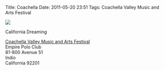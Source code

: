 Title: Coachella
Date: 2011-05-20 23:51
Tags: Coachella Valley Music and Arts Festival

![](/images/IMG_6609.JPG)

California Dreaming

[Coachella Valley Music and Arts Festival](http://www.coachella.com/)  
Empire Polo Club  
81-800 Avenue 51  
Indio  
California 92201
